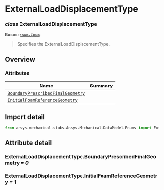 <a id="externalloaddisplacementtype"></a>

# ExternalLoadDisplacementType

<a id="ExternalLoadDisplacementType"></a>

### *class* ExternalLoadDisplacementType

Bases: [`enum.Enum`](https://docs.python.org/3/library/enum.html#enum.Enum)

> Specifies the ExternalLoadDisplacementType.

> <!-- !! processed by numpydoc !! -->

<a id="overview"></a>

## Overview

### Attributes

| Name | Summary |
|------------------------------------------------------------------------------------------------------|----|
| [`BoundaryPrescribedFinalGeometry`](#ExternalLoadDisplacementType.BoundaryPrescribedFinalGeometry)   |    |
| [`InitialFoamReferenceGeometry`](#ExternalLoadDisplacementType.InitialFoamReferenceGeometry)         |    |

<a id="import-detail"></a>

## Import detail

```python
from ansys.mechanical.stubs.Ansys.Mechanical.DataModel.Enums import ExternalLoadDisplacementType
```

<a id="attribute-detail"></a>

## Attribute detail

<a id="ExternalLoadDisplacementType.BoundaryPrescribedFinalGeometry"></a>

### ExternalLoadDisplacementType.BoundaryPrescribedFinalGeometry *= 0*

<a id="ExternalLoadDisplacementType.InitialFoamReferenceGeometry"></a>

### ExternalLoadDisplacementType.InitialFoamReferenceGeometry *= 1*
